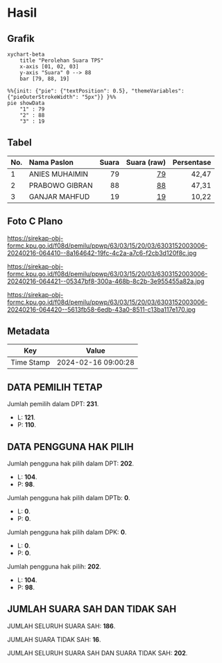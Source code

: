 # Hasil

## Grafik

```mermaid
xychart-beta
    title "Perolehan Suara TPS"
    x-axis [01, 02, 03]
    y-axis "Suara" 0 --> 88
    bar [79, 88, 19]
```

```mermaid
%%{init: {"pie": {"textPosition": 0.5}, "themeVariables": {"pieOuterStrokeWidth": "5px"}} }%%
pie showData
    "1" : 79
    "2" : 88
    "3" : 19
```

## Tabel

| No. | Nama Paslon    | Suara | Suara (raw) | Persentase |
|:--- |:-------------- | -----:| -----------:| ----------:|
| 1   | ANIES MUHAIMIN | 79    | [79][p-1]   | 42,47      |
| 2   | PRABOWO GIBRAN | 88    | [88][p-2]   | 47,31      |
| 3   | GANJAR MAHFUD  | 19    | [19][p-3]   | 10,22      |


[p-1]: https://github.com/gigit-pemilu/pemilu-2024-63-kalimantan-selatan/blob/main/pilpres/hitung-suara/sub/63-kalimantan-selatan/sub/03-banjar/sub/15-martapura-timur/sub/2003-antasan-senor/sub/006-tps/sub/paslon-1.txt
[p-2]: https://github.com/gigit-pemilu/pemilu-2024-63-kalimantan-selatan/blob/main/pilpres/hitung-suara/sub/63-kalimantan-selatan/sub/03-banjar/sub/15-martapura-timur/sub/2003-antasan-senor/sub/006-tps/sub/paslon-2.txt
[p-3]: https://github.com/gigit-pemilu/pemilu-2024-63-kalimantan-selatan/blob/main/pilpres/hitung-suara/sub/63-kalimantan-selatan/sub/03-banjar/sub/15-martapura-timur/sub/2003-antasan-senor/sub/006-tps/sub/paslon-3.txt

## Foto C Plano

https://sirekap-obj-formc.kpu.go.id/f08d/pemilu/ppwp/63/03/15/20/03/6303152003006-20240216-064410--8a164642-19fc-4c2a-a7c6-f2cb3d120f8c.jpg

https://sirekap-obj-formc.kpu.go.id/f08d/pemilu/ppwp/63/03/15/20/03/6303152003006-20240216-064421--05347bf8-300a-468b-8c2b-3e955455a82a.jpg

https://sirekap-obj-formc.kpu.go.id/f08d/pemilu/ppwp/63/03/15/20/03/6303152003006-20240216-064420--5613fb58-6edb-43a0-8511-c13ba117e170.jpg


## Metadata

| Key        | Value               |
| ---------- | ------------------- |
| Time Stamp | 2024-02-16 09:00:28 |


## DATA PEMILIH TETAP

Jumlah pemilih dalam DPT: **231**.
 * L: **121**.
 * P: **110**.

## DATA PENGGUNA HAK PILIH

Jumlah pengguna hak pilih dalam DPT: **202**.
 * L: **104**.
 * P: **98**.

Jumlah pengguna hak pilih dalam DPTb: **0**.
 * L: **0**.
 * P: **0**.

Jumlah pengguna hak pilih dalam DPK: **0**.
 * L: **0**.
 * P: **0**.

Jumlah pengguna hak pilih: **202**.
 * L: **104**.
 * P: **98**.

## JUMLAH SUARA SAH DAN TIDAK SAH

JUMLAH SELURUH SUARA SAH: **186**.

JUMLAH SUARA TIDAK SAH: **16**.

JUMLAH SELURUH SUARA SAH DAN SUARA TIDAK SAH: **202**.


